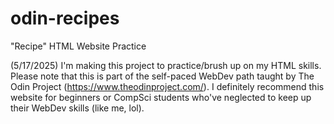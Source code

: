 # odin-recipes
"Recipe" HTML Website Practice

(5/17/2025)
I'm making this project to practice/brush up on my HTML skills. Please note that this is part of the self-paced WebDev path taught by The Odin Project (https://www.theodinproject.com/). I definitely recommend this website for beginners or CompSci students who've neglected to keep up their WebDev skills (like me, lol).